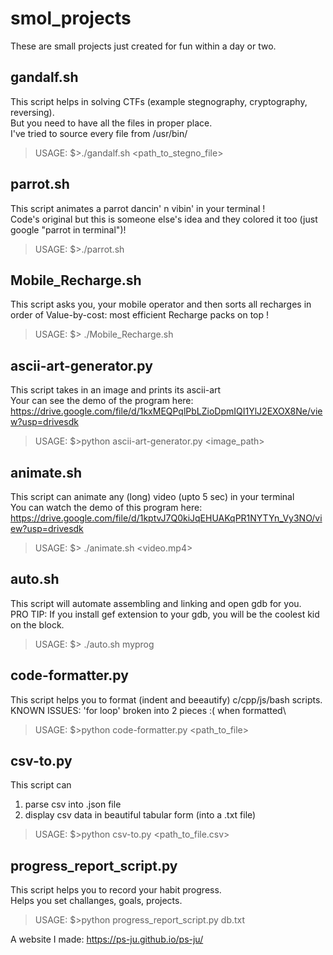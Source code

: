 # **smol_projects**
These are small projects just created for fun within a day or two.

## gandalf.sh
This script helps in solving CTFs (example stegnography, cryptography, reversing).\
But you need to have all the files in proper place.\
I've tried to source every file from /usr/bin/
>USAGE: $>./gandalf.sh <path_to_stegno_file>

## parrot.sh
This script animates a parrot dancin' n vibin' in your terminal ! \
Code's original but this is someone else's idea and they colored it too (just google "parrot in terminal")!
>USAGE: $>./parrot.sh

## Mobile_Recharge.sh
This script asks you, your mobile operator and then sorts all recharges in order of Value-by-cost: most efficient Recharge packs on top !
>USAGE: $> ./Mobile_Recharge.sh

## ascii-art-generator.py
This script takes in an image and prints its ascii-art\
Your can see the demo of the program here: https://drive.google.com/file/d/1kxMEQPqlPbLZioDpmIQI1YlJ2EXOX8Ne/view?usp=drivesdk
>USAGE: $>python ascii-art-generator.py <image_path>

## animate.sh
This script can animate any (long) video (upto 5 sec) in your terminal\
You can watch the demo of this program here: https://drive.google.com/file/d/1kptvJ7Q0kiJqEHUAKqPR1NYTYn_Vy3NO/view?usp=drivesdk
>USAGE: $> ./animate.sh <video.mp4> 

## auto.sh
This script will automate assembling and linking and open gdb for you.\
PRO TIP: If you install gef extension to your gdb, you will be the coolest kid on the block.
>USAGE: $> ./auto.sh myprog 

## code-formatter.py
This script helps you to format (indent and beeautify) c/cpp/js/bash scripts.\
KNOWN ISSUES: 'for loop' broken into 2 pieces :( when formatted\
>USAGE: $>python code-formatter.py <path_to_file>

## csv-to.py
This script can
  1) parse csv into .json file
  2) display csv data in beautiful tabular form (into a .txt file)
>USAGE: $>python csv-to.py <path_to_file.csv>

## progress_report_script.py
This script helps you to record your habit progress.\
Helps you set challanges, goals, projects.
>USAGE: $>python progress_report_script.py db.txt

A website I made: https://ps-ju.github.io/ps-ju/

